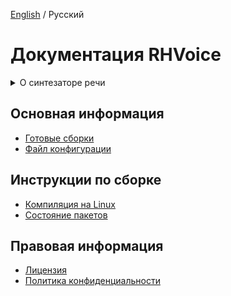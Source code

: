 [English](doc/en/index.md) / Русский

# Документация RHVoice

<details>
<summary>
О синтезаторе речи
</summary>

## Возможности

### Метод синтеза речи

RHVoice использует статистический параметрический синтез. Он опирается на уже
существующие речевые технологии с открытым исходным кодом (прежде всего
[HTS](http://hts.sp.nitech.ac.jp) и связанные компоненты).

Голоса создаются на основе записей естественной человеческой речи. Они
компактны, так как на компьютере пользователей хранятся только статистические
модели. И хотя голосам не хватает естественности тех синтезаторов, которые
генерируют речь, комбинируя фрагменты самих записей, они всё же очень разборчивы
и напоминают дикторов, которые записали исходный материал.

### Поддерживаемые языки

Изначально RHVoice говорил только по-русски. Теперь он также поддерживает
американский английский, бразильский португальский, эсперанто, грузинский,
украинский, киргизский и татарский. Теоретически, поддержка других языков может
быть реализована, если удастся найти или создать все необходимые ресурсы.

### Пример синтеза

Если вы хотите прослушать пример синтеза речи, вы можете перейти на
[эту страницу.](https://data2data.ru/tts/)

### Поддерживаемые платформы

RHVoice поддерживает Windows, GNU/Linux и Android. Он совместим со стандартными
интерфейсами преобразования текста в речь на этих платформах SAPI5 в Windows,
[Speech Dispatcher](http://devel.freebsoft.org/speechd) в GNU/Linux и API для
преобразования текста в речь в Android. Он также может использоваться
[скринридером NVDA](http://www.nvaccess.org) напрямую (драйвер предоставляется
самим RHVoice).
</details>

## Основная информация

* [Готовые сборки](Binaries.md)
* [Файл конфигурации](Configuration-file.md)

## Инструкции по сборке

* [Компиляция на Linux](Compiling-on-Linux.md)
* [Состояние пакетов](Packaging-status.md)

## Правовая информация

* [Лицензия](License.md)
* [Политика конфиденциальности](Privacy.md)

